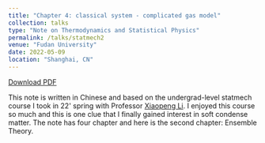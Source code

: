 ```yaml
---
title: "Chapter 4: classical system - complicated gas model"
collection: talks
type: "Note on Thermodynamics and Statistical Physics"
permalink: /talks/statmech2
venue: "Fudan University"
date: 2022-05-09
location: "Shanghai, CN"
---
```


[Download PDF](/files/classicalsys.pdf)

This note is written in Chinese and based on the undergrad-level statmech course I took in 22' spring with Professor [Xiaopeng Li](https://scholar.google.com/citations?user=p7i5fNoAAAAJ&hl=en). I enjoyed this course so much and this is one clue that I finally gained interest in soft condense matter. The note has four chapter and here is the second chapter:  Ensemble Theory.